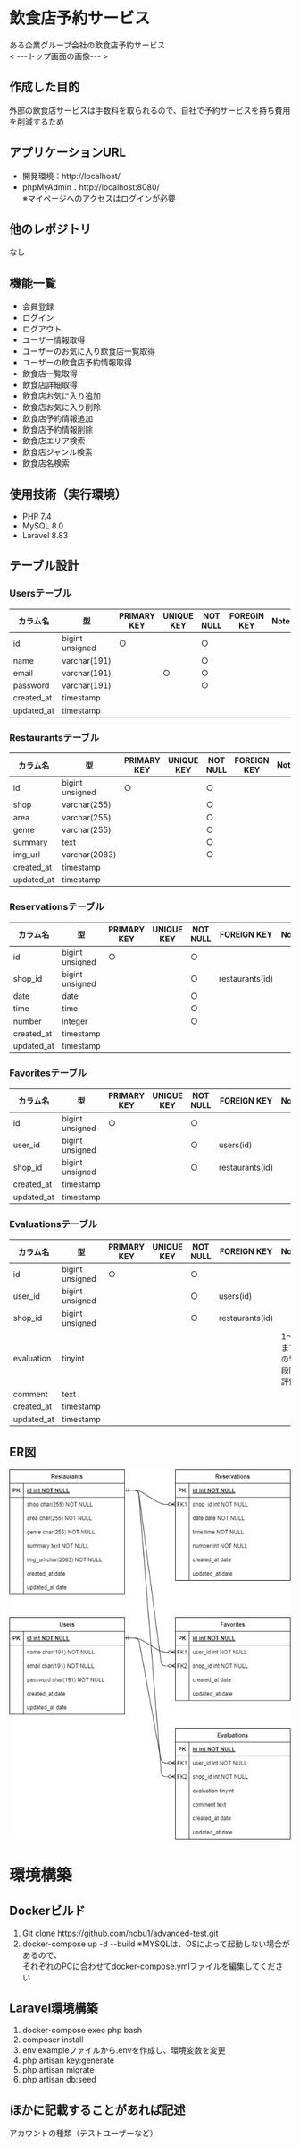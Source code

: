 # 飲食店予約サービス

ある企業グループ会社の飲食店予約サービス  
< ---トップ画面の画像--- >

## 作成した目的

外部の飲食店サービスは手数料を取られるので、自社で予約サービスを持ち費用を削減するため

## アプリケーションURL

- 開発環境：http://localhost/
- phpMyAdmin：http://localhost:8080/  
※マイページへのアクセスはログインが必要

## 他のレポジトリ

なし

## 機能一覧

- 会員登録
- ログイン
- ログアウト
- ユーザー情報取得
- ユーザーのお気に入り飲食店一覧取得
- ユーザーの飲食店予約情報取得
- 飲食店一覧取得
- 飲食店詳細取得
- 飲食店お気に入り追加
- 飲食店お気に入り削除
- 飲食店予約情報追加
- 飲食店予約情報削除
- 飲食店エリア検索
- 飲食店ジャンル検索
- 飲食店名検索

## 使用技術（実行環境）

- PHP 7.4
- MySQL 8.0
- Laravel 8.83

## テーブル設計
### Usersテーブル
| カラム名 | 型 | PRIMARY KEY | UNIQUE KEY | NOT NULL | FOREGIN KEY | Note |
| ---- | ---- | ---- | ---- | ---- | ---- | ---- |
| id | bigint unsigned | ○ |  | ○ |  |  |
| name | varchar(191) |  |  | ○ |  |  |
| email | varchar(191) |  | ○ | ○ |  |  |
| password | varchar(191) |  |  | ○ |  |  |
| created_at | timestamp |  |  |  |  |  |
| updated_at | timestamp |  |  |  |  |  |  

### Restaurantsテーブル
| カラム名 | 型 | PRIMARY KEY | UNIQUE KEY | NOT NULL | FOREIGN KEY | Note |
| ---- | ---- | ---- | ---- | ---- | ---- | ---- |
| id | bigint unsigned | ○ |  | ○ |  |  |
| shop | varchar(255) |  |  | ○ |  |  |
| area | varchar(255) |  |  | ○ |  |  |
| genre | varchar(255) |  |  | ○ |  |  |
| summary | text |  |  | ○ |  |  |
| img_url | varchar(2083) |  |  | ○ |  |  |
| created_at | timestamp |  |  |  |  |  |
| updated_at | timestamp |  |  |  |  |  |  

### Reservationsテーブル
| カラム名 | 型 | PRIMARY KEY | UNIQUE KEY | NOT NULL | FOREIGN KEY | Note |
| ---- | ---- | ---- | ---- | ---- | ---- | ---- |
| id | bigint unsigned | ○ |  | ○ |  |  |
| shop_id | bigint unsigned |  |  | ○ | restaurants(id) |  |
| date | date |  |  | ○ |  |  |
| time | time |  |  | ○ |  |  |
| number | integer |  |  | ○ |  |  |
| created_at | timestamp |  |  |  |  |  |
| updated_at | timestamp |  |  |  |  |  |  

### Favoritesテーブル
| カラム名 | 型 | PRIMARY KEY | UNIQUE KEY | NOT NULL | FOREIGN KEY | Note |
| ---- | ---- | ---- | ---- | ---- | ---- | ---- |
| id | bigint unsigned | ○ |  | ○ |  |  |
| user_id | bigint unsigned |  |  | ○ | users(id) |  |
| shop_id | bigint unsigned |  |  | ○ | restaurants(id) |  |
| created_at | timestamp |  |  |  |  |  |
| updated_at | timestamp |  |  |  |  |  |  

### Evaluationsテーブル
| カラム名 | 型 | PRIMARY KEY | UNIQUE KEY | NOT NULL | FOREIGN KEY | Note |
| ---- | ---- | ---- | ---- | ---- | ---- | ---- |
| id | bigint unsigned | ○ |  | ○ |  |  |
| user_id | bigint unsigned |  |  | ○ | users(id) |  |
| shop_id | bigint unsigned |  |  | ○ | restaurants(id) |  |
| evaluation | tinyint |  |  |  |  | 1～5までの5段階評価 |
| comment | text |  |  |  |  |  |
| created_at | timestamp |  |  |  |  |  |
| updated_at | timestamp |  |  |  |  |  |  

## ER図

<img src="/src/public/img/ER_diagram_advance.jpg">

# 環境構築
## Dockerビルド
1. Git clone https://github.com/nobu1/advanced-test.git
1. docker-compose up -d --build
※MYSQLは、OSによって起動しない場合があるので、  
それぞれのPCに合わせてdocker-compose.ymlファイルを編集してください

## Laravel環境構築
1. docker-compose exec php bash
1. composer install
1. env.exampleファイルから.envを作成し、環境変数を変更
1. php artisan key:generate
1. php artisan migrate
1. php artisan db:seed

## ほかに記載することがあれば記述

アカウントの種類（テストユーザーなど）